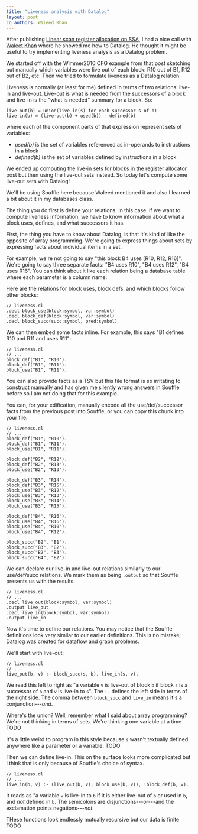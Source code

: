 ```yaml
---
title: "Liveness analysis with Datalog"
layout: post
co_authors: Waleed Khan
---
```


After publishing [Linear scan register allocation on SSA](/blog/linear-scan), I
had a nice call with [Waleet Khan](https://waleedkhan.name) where he showed me
how to Datalog. He thought it might be useful to try implementing liveness
analysis as a Datalog problem.

We started off with the Wimmer2010 CFG example from that post sketching out
manually which variables were live out of each block: R10 out of B1, R12 out of
B2, etc. Then we tried to formulate liveness as a Datalog relation.

Liveness is normally (at least for me) defined in terms of two relations:
live-in and live-out. Live-out is what is needed from the successors of a block
and live-in is the "what is needed" summary for a block. So:

```
live-out(b) = union(live-in(s) for each successor s of b)
live-in(b) = (live-out(b) + used(b)) - defined(b)
```

where each of the component parts of that expression represent sets of
variables:

* *used(b)* is the set of variables referenced as in-operands to instructions in
  a block
* *defined(b)* is the set of variables defined by instructions in a block

We ended up computing the live-in sets for blocks in the register allocator
post but then using the live-out sets instead. So today let's compute some
live-out sets with Datalog!

We'll be using Souffle here because Waleed mentioned it and also I learned a
bit about it in my databases class.

The thing you do first is define your relations. In this case, if we want to
compute liveness information, we have to know information about what a block
uses, defines, and what successors it has.

First, the thing you have to know about Datalog, is that it's kind of like
the opposite of array programming. We're going to express things about sets by
expressing facts about individual items in a set.

For example, we're not going to say "this block B4 uses [R10, R12, R16]". We're
going to say three separate facts: "B4 uses R10", "B4 uses R12", "B4 uses R16".
You can think about it like each relation being a database table where each
parameter is a column name.

Here are the relations for block uses, block defs, and which blocks follow
other blocks:

```
// liveness.dl
.decl block_use(block:symbol, var:symbol)
.decl block_def(block:symbol, var:symbol)
.decl block_succ(succ:symbol, pred:symbol)
```

We can then embed some facts inline. For example, this says "B1 defines R10 and
R11 and uses R11":

```
// liveness.dl
// ...
block_def("B1", "R10").
block_def("B1", "R11").
block_use("B1", "R11").
```

You can also provide facts as a TSV but this file format is so irritating to
construct manually and has given me silently wrong answers in Souffle before so
I am not doing that for this example.

You can, for your edification, manually encode all the use/def/successor facts
from the previous post into Souffle, or you can copy this chunk into your file:

```
// liveness.dl
// ...
block_def("B1", "R10").
block_def("B1", "R11").
block_use("B1", "R11").

block_def("B2", "R12").
block_def("B2", "R13").
block_use("B2", "R13").

block_def("B3", "R14").
block_def("B3", "R15").
block_use("B3", "R12").
block_use("B3", "R13").
block_use("B3", "R14").
block_use("B3", "R15").

block_def("B4", "R16").
block_use("B4", "R16").
block_use("B4", "R10").
block_use("B4", "R12").

block_succ("B2", "B1").
block_succ("B3", "B2").
block_succ("B2", "B3").
block_succ("B4", "B2").
```

We can declare our live-in and live-out relations similarly to our use/def/succ
relations. We mark them as being `.output` so that Souffle presents us with the
results.

```
// liveness.dl
// ...
.decl live_out(block:symbol, var:symbol)
.output live_out
.decl live_in(block:symbol, var:symbol)
.output live_in
```

Now it's time to define our relations. You may notice that the Souffle
definitions look very similar to our earlier definitions. This is no mistake;
Datalog was created for dataflow and graph problems.

We'll start with live-out:

```
// liveness.dl
// ...
live_out(b, v) :- block_succ(s, b), live_in(s, v).
```

We read this left to right as "a variable `v` is live-out of block `b` if block
`s` is a successor of `b` and `v` is live-in to `s`". The `:-` defines the left
side in terms of the right side. The comma between `block_succ` and `live_in`
means it's a conjunction---*and*.

Where's the union? Well, remember what I said about array programming? We're
not thinking in terms of sets. We're thinking one variable at a time TODO

It's a little weird to program in this style because `s` wasn't textually
defined anywhere like a parameter or a variable. TODO

Then we can define live-in. This on the surface looks more complicated but I
think that is only because of Souffle's choice of syntax.

```
// liveness.dl
// ...
live_in(b, v) :- (live_out(b, v); block_use(b, v)), !block_def(b, v).
```

It reads as "a variable `v` is live-in to `b` if it is either live-out of `b`
or used in `b`, and *not* defined in `b`. The semicolons are
disjunctions---*or*---and the exclamation points negations---*not*.

THese functions look endlessly mutually recursive but our data is finite TODO
